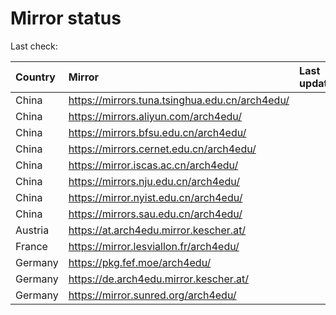 <script src="./time.js"></script>
# Mirror status
Last check: <script type="text/javascript">localize(1736115567.0556643);</script>

|Country|Mirror|Last update|
|:------|:-----|:----------|
|China|https://mirrors.tuna.tsinghua.edu.cn/arch4edu/|<script type="text/javascript">localize(1736063209);</script>|
|China|https://mirrors.aliyun.com/arch4edu/|<script type="text/javascript">localize(1736063209);</script>|
|China|https://mirrors.bfsu.edu.cn/arch4edu/|<script type="text/javascript">localize(1736063209);</script>|
|China|https://mirrors.cernet.edu.cn/arch4edu/|<script type="text/javascript">localize(1736063209);</script>|
|China|https://mirror.iscas.ac.cn/arch4edu/|<script type="text/javascript">localize(1736063209);</script>|
|China|https://mirrors.nju.edu.cn/arch4edu/|<script type="text/javascript">localize(1736063209);</script>|
|China|https://mirror.nyist.edu.cn/arch4edu/|<script type="text/javascript">localize(1736063209);</script>|
|China|https://mirrors.sau.edu.cn/arch4edu/|<script type="text/javascript">localize(1731653531);</script>|
|Austria|https://at.arch4edu.mirror.kescher.at/|<script type="text/javascript">localize(1736063209);</script>|
|France|https://mirror.lesviallon.fr/arch4edu/|<script type="text/javascript">localize(1736063209);</script>|
|Germany|https://pkg.fef.moe/arch4edu/|<script type="text/javascript">localize(1736063209);</script>|
|Germany|https://de.arch4edu.mirror.kescher.at/|<script type="text/javascript">localize(1736063209);</script>|
|Germany|https://mirror.sunred.org/arch4edu/|<script type="text/javascript">localize(1736063209);</script>|

<script src="./tablefilter/tablefilter.js"></script>
<script src="./table.js"></script>